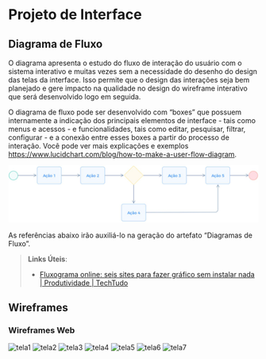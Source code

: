 
# Projeto de Interface

## Diagrama de Fluxo

O diagrama apresenta o estudo do fluxo de interação do usuário com o sistema interativo e  muitas vezes sem a necessidade do desenho do design das telas da interface. Isso permite que o design das interações seja bem planejado e gere impacto na qualidade no design do wireframe interativo que será desenvolvido logo em seguida.

O diagrama de fluxo pode ser desenvolvido com “boxes” que possuem internamente a indicação dos principais elementos de interface - tais como menus e acessos - e funcionalidades, tais como editar, pesquisar, filtrar, configurar - e a conexão entre esses boxes a partir do processo de interação. Você pode ver mais explicações e exemplos https://www.lucidchart.com/blog/how-to-make-a-user-flow-diagram.

![Exemplo de Diagrama de Fluxo](img/diagramafluxo2.jpg)

As referências abaixo irão auxiliá-lo na geração do artefato “Diagramas de Fluxo”.

> **Links Úteis**:
> - [Fluxograma online: seis sites para fazer gráfico sem instalar nada | Produtividade | TechTudo](https://www.techtudo.com.br/listas/2019/03/fluxograma-online-seis-sites-para-fazer-grafico-sem-instalar-nada.ghtml)

## Wireframes
### Wireframes Web
![tela1](https://github.com/ICEI-PUC-Minas-PMV-ADS/pmv-ads-2024-1-e4-proj-dad-t2-grupo12/assets/114538749/f62f79f0-88fb-47b0-b383-544ccb1ec656)
![tela2](https://github.com/ICEI-PUC-Minas-PMV-ADS/pmv-ads-2024-1-e4-proj-dad-t2-grupo12/assets/114538749/63a5396b-5c62-4e05-9f6a-8a5074882559)
![tela3](https://github.com/ICEI-PUC-Minas-PMV-ADS/pmv-ads-2024-1-e4-proj-dad-t2-grupo12/assets/114538749/1385f23a-e326-4b21-84dc-7cb0dacf116b)
![tela4](https://github.com/ICEI-PUC-Minas-PMV-ADS/pmv-ads-2024-1-e4-proj-dad-t2-grupo12/assets/114538749/71e242c4-4de7-47cb-866b-2cbe2299758a)
![tela5](https://github.com/ICEI-PUC-Minas-PMV-ADS/pmv-ads-2024-1-e4-proj-dad-t2-grupo12/assets/114538749/636267e1-c5f0-4016-ad79-d06dcf561c05)
![tela6](https://github.com/ICEI-PUC-Minas-PMV-ADS/pmv-ads-2024-1-e4-proj-dad-t2-grupo12/assets/114538749/8c60a297-28f9-4301-8716-a405ca7032b7)
![tela7](https://github.com/ICEI-PUC-Minas-PMV-ADS/pmv-ads-2024-1-e4-proj-dad-t2-grupo12/assets/114538749/538e5ae0-2da4-4dc4-b91c-5e89333f09e0)
